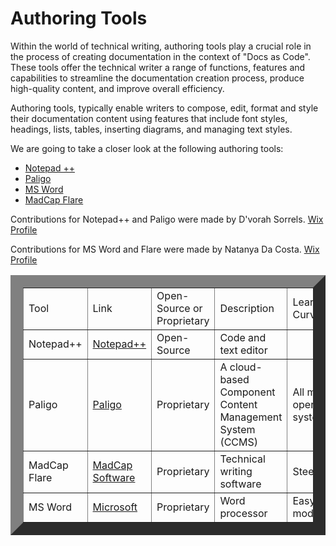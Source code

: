 # Authoring Tools
Within the world of technical writing, authoring tools play a crucial role in the process of creating documentation in the context of "Docs as Code".
These tools offer the technical writer a range of functions, features and capabilities to streamline the documentation creation process, produce high-quality content, and improve overall efficiency.  

Authoring tools, typically enable writers to compose, edit, format and style their documentation content using features that include font styles, headings, lists, tables, inserting diagrams, and managing text styles.  

We are going to take a closer look at the following authoring tools:
* [Notepad ++](AuthoringTools/Notepad++.md)
* [Paligo](AuthoringTools/Paligo.md)
* [MS Word](AuthoringTools/msword.md)
* [MadCap Flare](AuthoringTools/madcap-flare.md)
  
Contributions for Notepad++ and Paligo were made by D'vorah Sorrels. [Wix Profile](https://debben2018.wixsite.com/obw-presentation)

Contributions for MS Word and Flare were made by Natanya Da Costa. [Wix Profile](https://enatanyadc.wixsite.com/natanya)  
<table border="20" width="100">
<tr>
<td>Tool</strong></td>
  <td>Link</strong></td>
  <td>Open-Source or Proprietary</strong></td>
  <td>Description</strong></td>
  <td>Learning Curve</strong></td>
  <td>OS System</strong></td>
  
</tr>
<tr>
<td>Notepad++</td>
  <td><a href="https://notepad-plus-plus.org/"> Notepad++</a></td>
  <td>Open-Source</td>
  <td>Code and text editor</td>
  
</tr>
<tr>
<td>Paligo</td>
  <td><a href="https://paligo.net/"> Paligo</a></td>
  <td>Proprietary</td>
  <td>A cloud-based Component Content Management System (CCMS)</td>
  <td>All major operating systems.</td>
  
</tr>
<tr>
<td>MadCap Flare</td>
  <td><a href="https://www.madcapsoftare.com">MadCap Software</a></td>
  <td>Proprietary</td>
  <td>Technical writing software</td>
  <td>Steep</td>
  <td>Windows</td>
  
</tr>
<tr>
<td>MS Word</td>
  <td><a href="https://www.microsoft.com/en-in"> Microsoft</td>
  <td>Proprietary</td>
  <td> Word processor 
</td>
  <td>Easy to moderate.</td>
  <td>Windows</td>
  
</tr>

